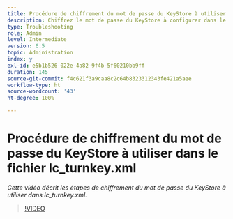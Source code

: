 ```yaml
---
title: Procédure de chiffrement du mot de passe du KeyStore à utiliser dans le fichier lc_turnkey.xml
description: Chiffrez le mot de passe du KeyStore à configurer dans le fichier lc_turnkey.xml.
type: Troubleshooting
role: Admin
level: Intermediate
version: 6.5
topic: Administration
index: y
exl-id: e5b1b526-022e-4a82-9f4b-5f60210bb9ff
duration: 145
source-git-commit: f4c621f3a9caa8c2c64b8323312343fe421a5aee
workflow-type: ht
source-wordcount: '43'
ht-degree: 100%

---
```


# Procédure de chiffrement du mot de passe du KeyStore à utiliser dans le fichier lc_turnkey.xml

*Cette vidéo décrit les étapes de chiffrement du mot de passe du KeyStore à utiliser dans lc_turnkey.xml.*

>[!VIDEO](https://video.tv.adobe.com/v/335538?quality=12&learn=on)
